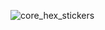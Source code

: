 ![core_hex_stickers](https://github.com/neflem27/Python-R-Libraries/assets/105387732/b8a0c965-6252-41e8-8cb3-f557bf386ffd)

